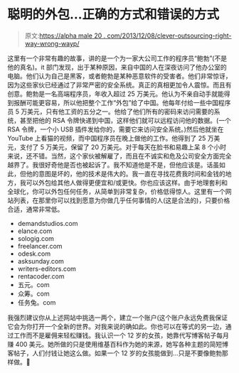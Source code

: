 # 聪明的外包…正确的方式和错误的方式

> 原文:[https://alpha male 20 . com/2013/12/08/clever-outsourcing-right-way-wrong-wayp/](https://alphamale20.com/2013/12/08/clever-outsourcing-right-way-wrong-wayp/)

这里有一个非常有趣的故事，讲的是一个为一家大公司工作的程序员“鲍勃”(不是他的真名)。it 部门发现，出于某种原因，来自中国的人在深夜访问了他办公室的电脑。他们认为自己是黑客，或者鲍勃是某种恶意软件的受害者。他们非常惊讶，因为这些家伙已经通过了非常严密的安全系统。真正的真相更加令人震惊。而且有创意。鲍勃是一名高端程序员，年收入超过 25 万美元。他认为不亲自动手就能得到报酬可能更容易，所以他把整个工作“外包”给了中国。他每年付给一些中国程序员 5 万美元，只有他工资的五分之一。他给了他们所有的密码来访问需要的系统，甚至把他的 RSA 令牌快递到中国，这样他们就可以远程访问他的数据。(一个 RSA 令牌，一个小 USB 插件发给你的，需要它来访问安全系统。)然后他就坐在 YouTube 上看猫的视频，而中国程序员在晚上做他的工作。他得到了 25 万美元，支付了 5 万美元，保留了 20 万美元。对于每天在脸书和易趣上呆 8 个小时来说，还不错。当然，这个家伙被解雇了，而且在不诚实和危及公司安全方面完全越界了。我很好奇他是否也被起诉了。我不知道他是不是，但他应该是。话虽如此，但他的意图是坏的，他的技术是伟大的。我一直在寻找花费我时间和金钱的地方，我可以外包给其他人做得更便宜和/或更快。你也应该这样。由于地理套利和全球化，你可以外包任何任务，从简单到非常复杂，价格低得惊人。这里有一个网站列表，在那里你可以找到愿意为你做几乎任何事情的人(这是合法的)，只要价格合适，通常非常低。

*   demandstudios.com
*   elance.com
*   sologig.com
*   freelancer.com
*   odesk.com
*   asksunday.com
*   writers-editors.com
*   rentacoder.com
*   五元。com
*   众筹。com
*   任务兔。com

我强烈建议你从上述网站中挑选一两个，建立一个账户(这个账户永远免费我保证它会为你打开一个全新的世界。对我来说的确如此。你也可以在等式的另一边，通过工作而不是雇佣来轻松赚钱。我认识一个 12 岁的女孩，她靠代写博客帖子每月赚 400 美元。她所做的只是使用维基百科作为她的来源，她写各种主题的简短博客帖子，人们付钱让她这么做。如果一个 12 岁的女孩能做到...只是不要像鲍勃那样做。🙂